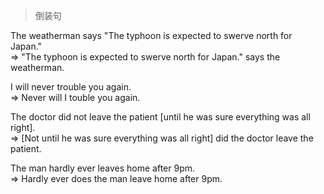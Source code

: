 > 倒装句  

The weatherman says "The typhoon is expected to swerve north for Japan."  
=>  "The typhoon is expected to swerve north for Japan." says the weatherman.  


I will never trouble you again.  
=> Never will I touble you again.


The doctor did not leave the patient [until he was sure everything was all right].  
=> [Not until he was sure everything was all right] did the doctor leave the patient.  


The man hardly ever leaves home after 9pm.  
=> Hardly ever does the man leave home after 9pm.

